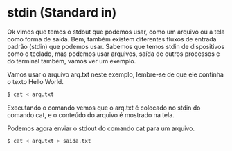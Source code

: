 # stdin (Standard in)

Ok vimos que temos o stdout que podemos usar, como um arquivo ou a tela como forma de saída. Bem, também existem diferentes fluxos de entrada padrão (stdin) que podemos usar. Sabemos que temos stdin de dispositivos como o teclado, mas podemos usar arquivos, saída de outros processos e do terminal também, vamos ver um exemplo.

Vamos usar o arquivo arq.txt neste exemplo, lembre-se de que ele continha o texto Hello World.

```bash
$ cat < arq.txt
```

Executando o comando vemos que o arq.txt é colocado no stdin do comando cat, e o conteúdo do arquivo é mostrado na tela.

Podemos agora enviar o stdout do comando cat para um arquivo.

```bash
$ cat < arq.txt > saida.txt
```